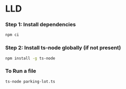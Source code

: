 # LLD

### Step 1: Install dependencies

```bash
npm ci
```

### Step 2: Install ts-node globally (if not present)
```bash
npm install -g ts-node
```

### To Run a file
```bash
ts-node parking-lot.ts
```
